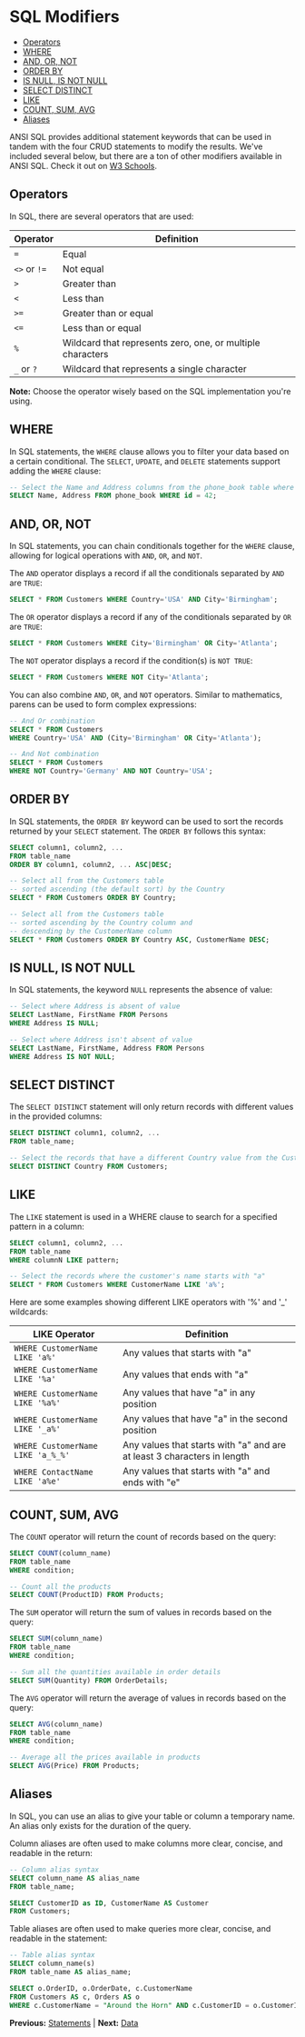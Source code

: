 # SQL Modifiers

* [Operators](#operators)
* [WHERE](#where)
* [AND, OR, NOT](#and-or-not)
* [ORDER BY](#order-by)
* [IS NULL, IS NOT NULL](#is-null-is-not-null)
* [SELECT DISTINCT](#select-distinct)
* [LIKE](#like)
* [COUNT, SUM, AVG](#count-sum-avg)
* [Aliases](#aliases)

ANSI SQL provides additional statement keywords that can be used in tandem with the four CRUD statements to modify the results.
We've included several below, but there are a ton of other modifiers available in ANSI SQL.
Check it out on [W3 Schools](https://www.w3schools.com/sql/default.asp).

## Operators

In SQL, there are several operators that are used:

| Operator     | Definition                                                 |
| ------------ | ---------------------------------------------------------- |
| `=`          | Equal                                                      |
| `<>` or `!=` | Not equal                                                  |
| `>`          | Greater than                                               |
| `<`          | Less than                                                  |
| `>=`         | Greater than or equal                                      |
| `<=`         | Less than or equal                                         |
| `%`          | Wildcard that represents zero, one, or multiple characters |
| `_` or `?`   | Wildcard that represents a single character                |

**Note:** Choose the operator wisely based on the SQL implementation you're using.

## WHERE

In SQL statements, the `WHERE` clause allows you to filter your data based on a certain conditional. The `SELECT`, `UPDATE`, and `DELETE` statements support adding the `WHERE` clause:

```sql
-- Select the Name and Address columns from the phone_book table where the id equals 42
SELECT Name, Address FROM phone_book WHERE id = 42;
```

## AND, OR, NOT

In SQL statements, you can chain conditionals together for the `WHERE` clause, allowing for logical operations with `AND`, `OR`, and `NOT`.

The `AND` operator displays a record if all the conditionals separated by `AND` are `TRUE`:

```sql
SELECT * FROM Customers WHERE Country='USA' AND City='Birmingham';
```

The `OR` operator displays a record if any of the conditionals separated by `OR` are `TRUE`:

```sql
SELECT * FROM Customers WHERE City='Birmingham' OR City='Atlanta';
```

The `NOT` operator displays a record if the condition(s) is `NOT TRUE`:

```sql
SELECT * FROM Customers WHERE NOT City='Atlanta';
```

You can also combine `AND`, `OR`, and `NOT` operators. Similar to mathematics, parens can be used to form complex expressions:

```sql
-- And Or combination
SELECT * FROM Customers
WHERE Country='USA' AND (City='Birmingham' OR City='Atlanta');

-- And Not combination
SELECT * FROM Customers
WHERE NOT Country='Germany' AND NOT Country='USA';
```

## ORDER BY

In SQL statements, the `ORDER BY` keyword can be used to sort the records returned by your `SELECT` statement. The `ORDER BY` follows this syntax:

```sql
SELECT column1, column2, ...
FROM table_name
ORDER BY column1, column2, ... ASC|DESC;

-- Select all from the Customers table
-- sorted ascending (the default sort) by the Country
SELECT * FROM Customers ORDER BY Country;

-- Select all from the Customers table
-- sorted ascending by the Country column and
-- descending by the CustomerName column
SELECT * FROM Customers ORDER BY Country ASC, CustomerName DESC;
```

## IS NULL, IS NOT NULL

In SQL statements, the keyword `NULL` represents the absence of value:

```sql
-- Select where Address is absent of value
SELECT LastName, FirstName FROM Persons
WHERE Address IS NULL;

-- Select where Address isn't absent of value
SELECT LastName, FirstName, Address FROM Persons
WHERE Address IS NOT NULL;
```

## SELECT DISTINCT

The `SELECT DISTINCT` statement will only return records with different values in the provided columns:

```sql
SELECT DISTINCT column1, column2, ...
FROM table_name;

-- Select the records that have a different Country value from the Customers table
SELECT DISTINCT Country FROM Customers;
```

## LIKE

The `LIKE` statement is used in a WHERE clause to search for a specified pattern in a column:

```sql
SELECT column1, column2, ...
FROM table_name
WHERE columnN LIKE pattern;

-- Select the records where the customer's name starts with "a"
SELECT * FROM Customers WHERE CustomerName LIKE 'a%';
```

Here are some examples showing different LIKE operators with '%' and '_' wildcards:

| LIKE Operator                     | Definition                                                              |
| --------------------------------- | ----------------------------------------------------------------------- |
| `WHERE CustomerName LIKE 'a%'`    | Any values that starts with "a"                                         |
| `WHERE CustomerName LIKE '%a'`    | Any values that ends with "a"                                           |
| `WHERE CustomerName LIKE '%a%'`   | Any values that have "a" in any position                                |
| `WHERE CustomerName LIKE '_a%'`   | Any values that have "a" in the second position                         |
| `WHERE CustomerName LIKE 'a_%_%'` | Any values that starts with "a" and are at least 3 characters in length |
| `WHERE ContactName LIKE 'a%e'`    | Any values that starts with "a" and ends with "e"                       |

## COUNT, SUM, AVG

The `COUNT` operator will return the count of records based on the query:

```sql
SELECT COUNT(column_name)
FROM table_name
WHERE condition;

-- Count all the products
SELECT COUNT(ProductID) FROM Products;
```

The `SUM` operator will return the sum of values in records based on the query:

```sql
SELECT SUM(column_name)
FROM table_name
WHERE condition;

-- Sum all the quantities available in order details
SELECT SUM(Quantity) FROM OrderDetails;
```

The `AVG` operator will return the average of values in records based on the query:

```sql
SELECT AVG(column_name)
FROM table_name
WHERE condition;

-- Average all the prices available in products
SELECT AVG(Price) FROM Products;
```

## Aliases

In SQL, you can use an alias to give your table or column a temporary name. An alias only exists for the duration of the query.

Column aliases are often used to make columns more clear, concise, and readable in the return:

```sql
-- Column alias syntax
SELECT column_name AS alias_name
FROM table_name;

SELECT CustomerID as ID, CustomerName AS Customer
FROM Customers;
```

Table aliases are often used to make queries more clear, concise, and readable in the statement:

```sql
-- Table alias syntax
SELECT column_name(s)
FROM table_name AS alias_name;

SELECT o.OrderID, o.OrderDate, c.CustomerName
FROM Customers AS c, Orders AS o
WHERE c.CustomerName = "Around the Horn" AND c.CustomerID = o.CustomerID;
```

**Previous:** [Statements](statements.markdown) |
**Next:** [Data](data.markdown)
